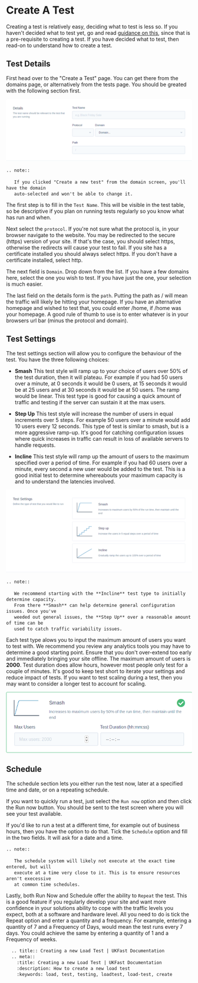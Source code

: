# Create A Test

Creating a test is relatively easy, deciding what to test is less so.
If you haven't decided what to test yet, go and read [guidance on this](guidance/what.html),
since that is a pre-requisite to creating a test.
If you have decided what to test, then read-on to understand how
to create a test.

## Test Details

First head over to the "Create a Test" page. You can get there from the domains page,
or alternatively from the tests page. You should be greated with the following section
first.

![Create test details section](files/create-details.png)

```eval_rst
.. note::

   If you clicked "Create a new test" from the domain screen, you'll have the domain
   auto-selected and won't be able to change it.

```

The first step is to fill in the `Test Name`. This will be visible in the test table,
so be descriptive if you plan on running tests regularly so you know what has run
and when.

Next select the `protocol`. If you're not sure what the protocol is, in your browser
navigate to the website. You may be redirected to the secure (https) version of your
site. If that's the case, you should select https, otherwise the redirects will
cause your test to fail. If you site has a certificate installed you should always
select https. If you don't have a certificate installed, select http.

The next field is `Domain`. Drop down from the list. If you have a few domains here,
select the one you wish to test. If you have just the one, your selection is much
easier.

The last field on the details form is the `path`. Putting the path as / will mean
the traffic will likely be hitting your homepage. If you have an alternative homepage
and wished to test that, you could enter /home, if /home was your homepage. A good
rule of thumb to use is to enter whatever is in your browsers url bar (minus the
protocol and domain).  

## Test Settings

The test settings section will allow you to configure the behaviour of the test.
You have the three following choices:

- **Smash**
  This test style will ramp up to your choice of users over 50% of the test duration,
  then it will plateau. For example if you had 50 users over a minute, at 0 seconds
  it would be 0 users, at 15 seconds it would be at 25 users and at 30 seconds it would
  be at 50 users. The ramp would be linear. This test type is good for causing a quick
  amount of traffic and testing if the server can sustain it at the max users.

- **Step Up**
  This test style will increase the number of users in equal increments over 5 steps.
  For example 50 users over a minute would add 10 users every 12 seconds. This type
  of test is similar to smash, but is a more aggressive ramp-up. It's good for catching
  configuration issues where quick increases in traffic can result in loss of available
  servers to handle requests.

- **Incline**
  This test style will ramp up the amount of users to the maximum specified over a period
  of time. For example if you had 60 users over a minute, every second a new user would
  be added to the test. This is a good initial test to determine whereabouts your maximum
  capacity is and to understand the latencies involved.

![Test Settings Full Overview](files/test-settings-full.png)

```eval_rst
.. note::

   We recommend starting with the **Incline** test type to initially determine capacity.
   From there **Smash** can help determine general configuration issues. Once you've
   weeded out general issues, the **Step Up** over a reasonable amount of time can be
   used to catch traffic variability issues.

```

Each test type alows you to input the maximum amount of users you want to test with.
We recommend you review any analytics tools you may have to determine a good starting point.
Ensure that you don't over-extend too early and immediately bringing your site offline.
The maximum amount of users is **2000**. Test duration does allow hours, however most people
only test for a couple of minutes. It's good to keep test short to iterate your settings
and reduce impact of tests. If you want to test scaling during a test, then you may want
to consider a longer test to account for scaling.

![Test Settings Users & Duration](files/test-settings-internal.png)

## Schedule

The schedule section lets you either run the test now, later at a specified time and
date, or on a repeating schedule.

If you want to quickly run a test, just select the `Run now` option and then click
the Run now button. You should be sent to the test screen where you will see your
test available.

If you'd like to run a test at a different time, for example out of business hours,
then you have the option to do that. Tick the `Schedule` option and fill in the two
fields. It will ask for a date and a time.

```eval_rst
.. note::

   The schedule system will likely not execute at the exact time entered, but will
   execute at a time very close to it. This is to ensure resources aren't execessive
   at common time schedules.

```

Lastly, both Run Now and Schedule offer the ability to `Repeat` the test. This is a
good feature if you regularly develop your site and want more confidence in your
solutions ability to cope with the traffic levels you expect, both at a software
and hardware level. All you need to do is tick the Repeat option and enter a
quantity and a frequency. For example, entering a quantity of 7 and a Frequency of
Days, would mean the test runs every 7 days. You could achieve the same by entering
a quantity of 1 and a Frequency of weeks.


```eval_rst
  .. title:: Creating a new Load Test | UKFast Documentation
  .. meta::
    :title: Creating a new Load Test | UKFast Documentation
    :description: How to create a new load test
    :keywords: load, test, testing, loadtest, load-test, create
```
